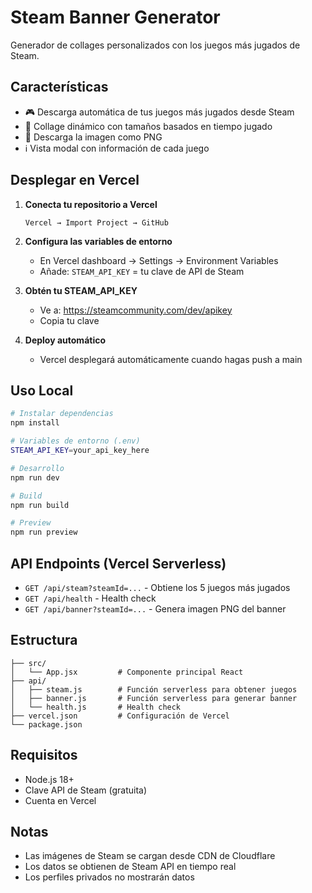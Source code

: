 # Steam Banner Generator

Generador de collages personalizados con los juegos más jugados de Steam.

## Características

- 🎮 Descarga automática de tus juegos más jugados desde Steam
- 🎨 Collage dinámico con tamaños basados en tiempo jugado
- 📸 Descarga la imagen como PNG
- ℹ️ Vista modal con información de cada juego

## Desplegar en Vercel

1. **Conecta tu repositorio a Vercel**
   ```
   Vercel → Import Project → GitHub
   ```

2. **Configura las variables de entorno**
   - En Vercel dashboard → Settings → Environment Variables
   - Añade: `STEAM_API_KEY` = tu clave de API de Steam

3. **Obtén tu STEAM_API_KEY**
   - Ve a: https://steamcommunity.com/dev/apikey
   - Copia tu clave

4. **Deploy automático**
   - Vercel desplegará automáticamente cuando hagas push a main

## Uso Local

```bash
# Instalar dependencias
npm install

# Variables de entorno (.env)
STEAM_API_KEY=your_api_key_here

# Desarrollo
npm run dev

# Build
npm run build

# Preview
npm run preview
```

## API Endpoints (Vercel Serverless)

- `GET /api/steam?steamId=...` - Obtiene los 5 juegos más jugados
- `GET /api/health` - Health check
- `GET /api/banner?steamId=...` - Genera imagen PNG del banner

## Estructura

```
├── src/
│   └── App.jsx         # Componente principal React
├── api/
│   ├── steam.js        # Función serverless para obtener juegos
│   ├── banner.js       # Función serverless para generar banner
│   └── health.js       # Health check
├── vercel.json         # Configuración de Vercel
└── package.json
```

## Requisitos

- Node.js 18+
- Clave API de Steam (gratuita)
- Cuenta en Vercel

## Notas

- Las imágenes de Steam se cargan desde CDN de Cloudflare
- Los datos se obtienen de Steam API en tiempo real
- Los perfiles privados no mostrarán datos
